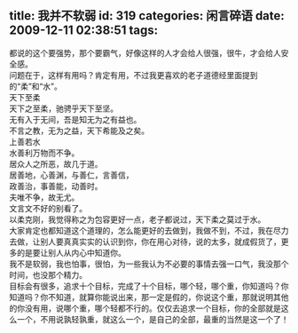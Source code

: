 title: 我并不软弱
id: 319
categories: 闲言碎语
date: 2009-12-11 02:38:51
tags:
---

都说的这个要强势，那个要霸气，好像这样的人才会给人很强，很牛，才会给人安全感。
</br>问题在于，这样有用吗？肯定有用，不过我更喜欢的老子道德经里面提到的“柔”和“水”。
</br>天下至柔
</br>天下之至柔，驰骋乎天下至坚。
</br>无有入于无间，吾是知无为之有益也。
</br>不言之教，无为之益，天下希能及之矣。
</br>上善若水
</br>水善利万物而不争。
</br>居众人之所恶，故几于道。
</br>居善地，心善渊，与善仁，言善信，
</br>政善治，事善能，动善时。
</br>夫唯不争，故无尤。
</br>文言文不好的别看了。
</br>以柔克刚，我觉得称之为包容更好一点，老子都说过，天下柔之莫过于水。
</br>大家肯定也都知道这个道理的，怎么能更好的去做到，我做不到，不过，我在尽力去做，让别人要真真实实的认识到你，你在用心对待，说的太多，就成假货了，更多的是要让别人从内心中知道你。
</br>我不是软弱，我也怕事，很怕，为一些我认为不必要的事情去强一口气，我没那个时间，也没那个精力。
</br>目标会有很多，追求十个目标，完成了十个目标，哪个轻，哪个重，你知道吗？你知道吗？你不知道，就算你能说出来，那一定是假的，你说这个重，那就说明其他的你没有用，说哪个重，哪个轻都不行的。仅仅去追求一个目标，你的全部就是这么一个，不用说孰轻孰重，就这么一个，是自己的全部，最重的当然是这一个了！
